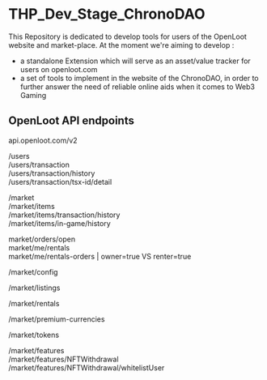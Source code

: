 # THP_Dev_Stage_ChronoDAO

This Repository is dedicated to develop tools for users of the OpenLoot website and market-place.
At the moment we're aiming to develop :
 - a standalone Extension which will serve as an asset/value tracker for users on openloot.com
 - a set of tools to implement in the website of the ChronoDAO, in order to further answer the need of reliable online aids when it comes to Web3 Gaming



## OpenLoot API endpoints

api.openloot.com/v2

/users <br>
/users/transaction <br>
/users/transaction/history <br>
/users/transaction/tsx-id/detail <br>

/market <br>
/market/items <br>
/market/items/transaction/history <br>
/market/items/in-game/history <br>

market/orders/open <br>
market/me/rentals <br>
market/me/rentals-orders | owner=true VS renter=true <br>

/market/config <br>

/market/listings <br>

/market/rentals <br>

/market/premium-currencies <br>

/market/tokens <br>

/market/features <br>
/market/features/NFTWithdrawal <br>
/market/features/NFTWithdrawal/whitelistUser <br>